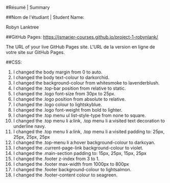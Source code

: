 #Résumé | Summary

##Nom de l'étudiant | Student Name:

Robyn Lanktree 

##GitHub Pages: https://jsmarier-courses.github.io/project-1-robynlank/ 


The URL of your live GitHub Pages site. L'URL de la version en ligne de votre site sur GitHub Pages.



##CSS:

1. I changed the body margin from 0 to auto.
2. I changed the body text-colour to darkorchid. 
3. I changed the background-colour from whitesmoke to lavenderblush.
4. I changed the .top-bar position from relative to static.
5. I changed the .logo font-size from 30px to 25px.
6. I changed the .logo position from absolute to relative.
7. I changed the .logo colour to lightskyblue.
8. I changed the .logo font-weight from bold to lighter.
9. I changed the .top menu ul list-style-type from none to square. 
10. I changed the .top menu li a:link, .top menu li a:visited text decoration to underline navy.
11. I changed the .top menu li a:link, .top menu li a:visited padding to: 25px, 25px, 25px, 25px
12. I changed the .top-menu li a:hover background-colour to darkcyan.
13. I changed the .current-page-link background-colour to violet.
14. I changed the .main-section padding to: 15px, 25px, 15px, 25px
15. I changed the .footer z-index from 3 to 1. 
16. I changed the .footer max-width from 1000px to 800px 
17. I changed the .footer background-colour to lightsalmon.
18. I changed the .footer-content colour to seagreen.
 